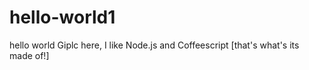 # hello-world1
hello world
Giplc here, I like Node.js and Coffeescript [that's what's its made of!]
